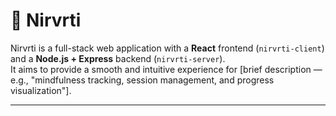 # 🌿 Nirvrti

Nirvrti is a full-stack web application with a **React** frontend (`nirvrti-client`) and a **Node.js + Express** backend (`nirvrti-server`).  
It aims to provide a smooth and intuitive experience for [brief description — e.g., "mindfulness tracking, session management, and progress visualization"].

---
